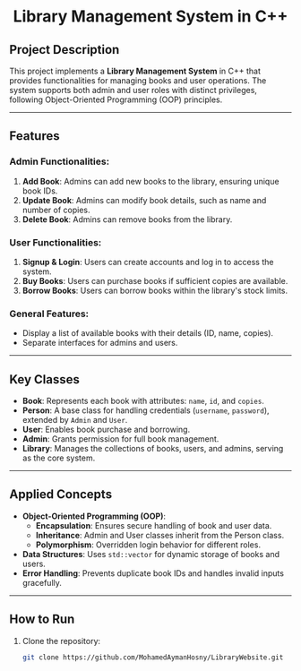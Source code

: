 <h1 align="center">Library Management System in C++</h1>


## Project Description
This project implements a **Library Management System** in C++ that provides functionalities for managing books and user operations. The system supports both admin and user roles with distinct privileges, following Object-Oriented Programming (OOP) principles.

---

## Features

### Admin Functionalities:
1. **Add Book**: Admins can add new books to the library, ensuring unique book IDs.
2. **Update Book**: Admins can modify book details, such as name and number of copies.
3. **Delete Book**: Admins can remove books from the library.

### User Functionalities:
1. **Signup & Login**: Users can create accounts and log in to access the system.
2. **Buy Books**: Users can purchase books if sufficient copies are available.
3. **Borrow Books**: Users can borrow books within the library's stock limits.

### General Features:
- Display a list of available books with their details (ID, name, copies).
- Separate interfaces for admins and users.

---

## Key Classes

- **Book**: Represents each book with attributes: `name`, `id`, and `copies`.
- **Person**: A base class for handling credentials (`username`, `password`), extended by `Admin` and `User`.
- **User**: Enables book purchase and borrowing.
- **Admin**: Grants permission for full book management.
- **Library**: Manages the collections of books, users, and admins, serving as the core system.

---

## Applied Concepts

- **Object-Oriented Programming (OOP)**:
  - **Encapsulation**: Ensures secure handling of book and user data.
  - **Inheritance**: Admin and User classes inherit from the Person class.
  - **Polymorphism**: Overridden login behavior for different roles.
- **Data Structures**: Uses `std::vector` for dynamic storage of books and users.
- **Error Handling**: Prevents duplicate book IDs and handles invalid inputs gracefully.

---

## How to Run

1. Clone the repository:
   ```bash
   git clone https://github.com/MohamedAymanHosny/LibraryWebsite.git



